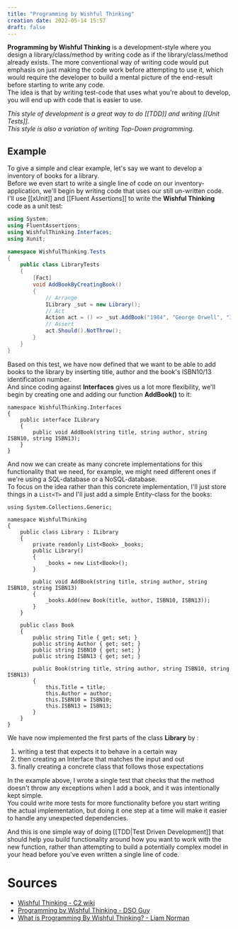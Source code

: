 ```yaml
---
title: "Programming by Wishful Thinking"
creation date: 2022-05-14 15:57
draft: false
---
```


**Programming by Wishful Thinking** is a development-style where you design a library/class/method by writing code as if the library/class/method already exists.
The more conventional way of writing code would put emphasis on just making the code work before attempting to use it, which would require the developer to build a mental picture of the end-result before starting to write any code.  
The idea is that by writing test-code that uses what you're about to develop, you will end up with code that is easier to use.

*This style of development is a great way to do [[TDD]] and writing [[Unit Tests]].*  
*This style is also a variation of writing Top-Down programming.*

## Example

To give a simple and clear example, let's say we want to develop a inventory of books for a library.  
Before we even start to write a single line of code on our inventory-application, we'll begin by writing code that uses our still un-written code.  
I'll use [[xUnit]] and [[Fluent Assertions]] to write the **Wishful Thinking** code as  a unit test:

```csharp
using System;
using FluentAssertions;
using WishfulThinking.Interfaces;
using Xunit;

namespace WishfulThinking.Tests
{
    public class LibraryTests
    {
        [Fact]
        void AddBookByCreatingBook()
        {
            // Arrange
            ILibrary _sut = new Library();
            // Act
            Action act = () => _sut.AddBook("1984", "George Orwell", "ISBN10", "ISBN13");
            // Assert
            act.Should().NotThrow();
        }
    }
}
```

Based on this test, we have now defined that we want to be able to add books to the library by inserting title, author and the book's ISBN10/13 identification number.  
And since coding against **Interfaces** gives us a lot more flexibility, we'll begin by creating one and adding our function **AddBook()** to it:

```Csharp
namespace WishfulThinking.Interfaces
{
    public interface ILibrary
    {
        public void AddBook(string title, string author, string ISBN10, string ISBN13);
    }
}
```

And now we can create as many concrete implementations for this functionality that we need, for example, we might need different ones if we're using a SQL-database or a NoSQL-database.  
To focus on the idea rather than this concrete implementation, I'll just store things in a `List<T>` and I'll just add a simple Entity-class for the books:
```Csharp
using System.Collections.Generic;

namespace WishfulThinking
{
    public class Library : ILibrary
    {
        private readonly List<Book> _books;
        public Library()
        {
            _books = new List<Book>();
        }

        public void AddBook(string title, string author, string ISBN10, string ISBN13)
        {
            _books.Add(new Book(title, author, ISBN10, ISBN13));
        }
    }

    public class Book
    {
        public string Title { get; set; }
        public string Author { get; set; }
        public string ISBN10 { get; set; }
        public string ISBN13 { get; set; }

        public Book(string title, string author, string ISBN10, string ISBN13)
        {
            this.Title = title;
            this.Author = author;
            this.ISBN10 = ISBN10;
            this.ISBN13 = ISBN13;
        }
    }
}
```

We have now implemented the first parts of the class **Library** by :

1. writing a test that expects it to behave in a certain way
2. then creating an Interface that matches the input and out
3. finally creating a concrete class that follows those expectations

In the example above, I wrote a single test that checks that the method doesn't throw any exceptions when I add a book, and it was intentionally kept simple.  
You could write more tests for more functionality before you start writing the actual implementation, but doing it one step at a time will make it easier to handle any unexpected dependencies.

And this is one simple way of doing [[TDD|Test Driven Development]] that should help you build functionality around how you want to work with the new function, rather than attempting to build a potentially complex model in your head before you've even written a single line of code.

# Sources
- [Wishful Thinking - C2 wiki](https://wiki.c2.com/?WishfulThinking)
- [Programming by Wishful Thinking - DSO Guy](http://dsoguy.blogspot.com/2007/01/programming-by-wishful-thinking.html)
- [What is Programming By Wishful Thinking? - Liam Norman](https://www.liamnorman.com/programming-by-wishful-thinking/)